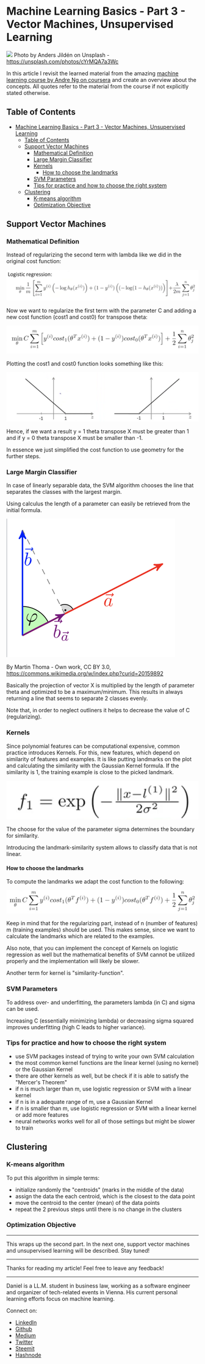 # Machine Learning Basics - Part 3 - Vector Machines, Unsupervised Learning

[<img src="https://images.unsplash.com/photo-1499678329028-101435549a4e?ixlib=rb-0.3.5&ixid=eyJhcHBfaWQiOjEyMDd9&s=bff1627fffb987bb0026180a324f56e8&auto=format&fit=crop&w=2250&q=80">](
https://unsplash.com/photos/cYrMQA7a3Wc)
Photo by Anders Jildén on Unsplash - https://unsplash.com/photos/cYrMQA7a3Wc

In this article I revisit the learned material from the amazing [machine learning course by Andre Ng on coursera](https://www.coursera.org/learn/machine-learning) and create an overview about the concepts. All quotes refer to the material from the course if not explicitly stated otherwise.

## Table of Contents

<!-- TOC -->

- [Machine Learning Basics - Part 3 - Vector Machines, Unsupervised Learning](#machine-learning-basics---part-3---vector-machines-unsupervised-learning)
  - [Table of Contents](#table-of-contents)
  - [Support Vector Machines](#support-vector-machines)
    - [Mathematical Definition](#mathematical-definition)
    - [Large Margin Classifier](#large-margin-classifier)
    - [Kernels](#kernels)
      - [How to choose the landmarks](#how-to-choose-the-landmarks)
    - [SVM Parameters](#svm-parameters)
    - [Tips for practice and how to choose the right system](#tips-for-practice-and-how-to-choose-the-right-system)
  - [Clustering](#clustering)
    - [K-means algorithm](#k-means-algorithm)
    - [Optimization Objective](#optimization-objective)

<!-- /TOC -->

## Support Vector Machines

### Mathematical Definition

Instead of regularizing the second term with lambda like we did in the original cost function:

![costFuncReg2](../assets/mlIntro/costFuncReg2.png)


Now we want to regularize the first term with the parameter C and adding a new cost function (cost1 and cost0) for transpose theta:

![costFuncSVM](../assets/mlIntro/costFuncSVM.png)


Plotting the cost1 and cost0 function looks something like this:

![graphSVM](../assets/mlIntro/graphSVM.png)

Hence, if we want a result y = 1 theta transpose X must be greater than 1 and if y = 0 theta transpose X must be smaller than -1.

In essence we just simplified the cost function to use geometry for the further steps.


### Large Margin Classifier

In case of linearly separable data, the SVM algorithm chooses the line that separates the classes with the largest margin.

Using calculus the length of a parameter can easily be retrieved from the initial formula.

![innerProduct](../assets/mlIntro/innerProduct.png)

By Martin Thoma - Own work, CC BY 3.0, https://commons.wikimedia.org/w/index.php?curid=20159892

Basically the projection of vector X is multiplied by the length of parameter theta and optimized to be a maximum/minimum. This results in always returning a line that seems to separate 2 classes evenly.

Note that, in order to neglect outliners it helps to decrease the value of C (regularizing).

### Kernels

Since polynomial features can be computational expensive, common practice introduces Kernels. For this, new features, which depend on similarity of features and examples. It is like putting landmarks on the plot and calculating the similarity with the Gaussian Kernel formula. If the similarity is 1, the training example is close to the picked landmark. 

![Kernel](../assets/mlIntro/Kernel.png)

The choose for the value of the parameter sigma determines the boundary for similarity.

Introducing the landmark-similarity system allows to classify data that is not linear.

#### How to choose the landmarks

To compute the landmarks we adapt the cost function to the following:

![costFuncSVMKern](../assets/mlIntro/costFuncSVMKern.png)

Keep in mind that for the regularizing part, instead of n (number of features) m (training examples) should be used. This makes sense, since we want to calculate the landmarks which are related to the examples.

Also note, that you can implement the concept of Kernels on logistic regression as well but the mathematical benefits of SVM cannot be utilized properly and the implementation will likely be slower. 

Another term for kernel is "similarity-function".

### SVM Parameters

To address over- and underfitting, the parameters lambda (in C) and sigma can be used.

Increasing C (essentially minimizing lambda) or decreasing sigma squared improves underfitting (high C leads to higher variance).

### Tips for practice and how to choose the right system

- use SVM packages instead of trying to write your own SVM calculation 
- the most common kernel functions are the linear kernel (using no kernel) or the Gaussian Kernel
- there are other kernels as well, but be check if it is able to satisfy the "Mercer's Theorem"
- if n is much larger than m, use logistic regression or SVM with a linear kernel
- if n is in a adequate range of m, use a Gaussian Kernel
- if n is smaller than m, use logistic regression or SVM with a linear kernel or add more features
- neural networks works well for all of those settings but might be slower to train

## Clustering

### K-means algorithm

To put this algorithm in simple terms:
- initialize randomly the "centroids" (marks in the middle of the data)
- assign the data the each centroid, which is the closest to the data point
- move the centroid to the center (mean) of the data points
- repeat the 2 previous steps until there is no change in the clusters

### Optimization Objective






---
 
This wraps up the second part. In the next one, support vector machines and unsupervised learning will be described. Stay tuned!

---

Thanks for reading my article! Feel free to leave any feedback! 

---

Daniel is a LL.M. student in business law, working as a software engineer and organizer of tech-related events in Vienna. 
His current personal learning efforts focus on machine learning. 

Connect on:
- [LinkedIn](https://www.linkedin.com/in/createdd) 
- [Github](https://github.com/DDCreationStudios)
- [Medium](https://medium.com/@ddcreationstudi)
- [Twitter](https://twitter.com/DDCreationStudi)
- [Steemit](https://steemit.com/@createdd)
- [Hashnode](https://hashnode.com/@DDCreationStudio)
